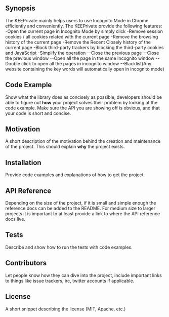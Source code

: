 ## Synopsis

The KEEPrivate mainly helps users to use Incognito Mode in Chrome efficiently and conveniently. The KEEPrivate provide the following features:
-Open the current page in Incognito Mode by simply click
-Remove session cookies / all cookies related with the current page
-Remove the browsing history of the current page
-Remove the Recent Closely history of the current page
-Block third-party trackers by blocking the third-party cookies and JavaScript
-Simplify the operation
--Close the previous page
--Close the previous window
--Open all the page in the same Incognito window
--Double click to open all the pages in incognito window
--Blacklist(Any website containing the key words will automatically open in incognito mode)

## Code Example

Show what the library does as concisely as possible, developers should be able to figure out **how** your project solves their problem by looking at the code example. Make sure the API you are showing off is obvious, and that your code is short and concise.

## Motivation

A short description of the motivation behind the creation and maintenance of the project. This should explain **why** the project exists.

## Installation

Provide code examples and explanations of how to get the project.

## API Reference

Depending on the size of the project, if it is small and simple enough the reference docs can be added to the README. For medium size to larger projects it is important to at least provide a link to where the API reference docs live.

## Tests

Describe and show how to run the tests with code examples.

## Contributors

Let people know how they can dive into the project, include important links to things like issue trackers, irc, twitter accounts if applicable.

## License

A short snippet describing the license (MIT, Apache, etc.)
